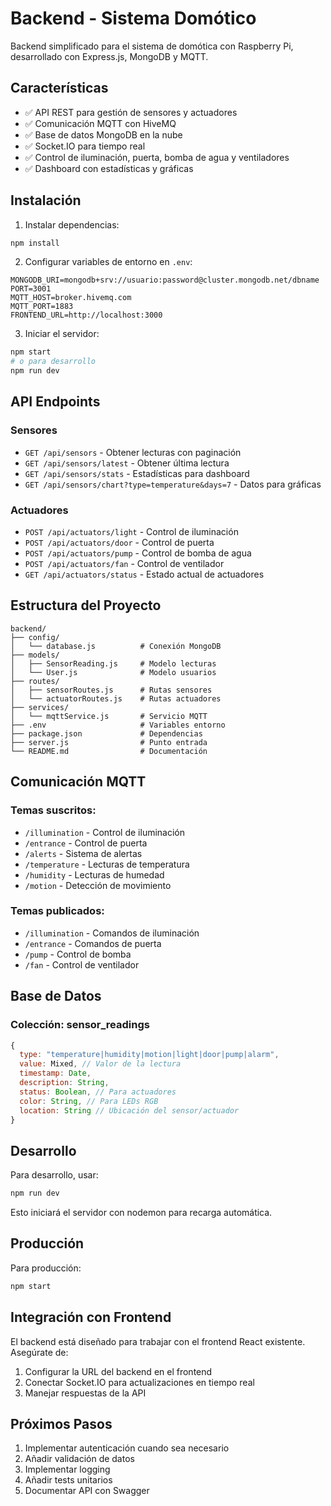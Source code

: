 # Backend - Sistema Domótico

Backend simplificado para el sistema de domótica con Raspberry Pi, desarrollado con Express.js, MongoDB y MQTT.

## Características

- ✅ API REST para gestión de sensores y actuadores
- ✅ Comunicación MQTT con HiveMQ
- ✅ Base de datos MongoDB en la nube
- ✅ Socket.IO para tiempo real
- ✅ Control de iluminación, puerta, bomba de agua y ventiladores
- ✅ Dashboard con estadísticas y gráficas

## Instalación

1. Instalar dependencias:
```bash
npm install
```

2. Configurar variables de entorno en `.env`:
```env
MONGODB_URI=mongodb+srv://usuario:password@cluster.mongodb.net/dbname
PORT=3001
MQTT_HOST=broker.hivemq.com
MQTT_PORT=1883
FRONTEND_URL=http://localhost:3000
```

3. Iniciar el servidor:
```bash
npm start
# o para desarrollo
npm run dev
```

## API Endpoints

### Sensores
- `GET /api/sensors` - Obtener lecturas con paginación
- `GET /api/sensors/latest` - Obtener última lectura
- `GET /api/sensors/stats` - Estadísticas para dashboard
- `GET /api/sensors/chart?type=temperature&days=7` - Datos para gráficas

### Actuadores
- `POST /api/actuators/light` - Control de iluminación
- `POST /api/actuators/door` - Control de puerta
- `POST /api/actuators/pump` - Control de bomba de agua
- `POST /api/actuators/fan` - Control de ventilador
- `GET /api/actuators/status` - Estado actual de actuadores

## Estructura del Proyecto

```
backend/
├── config/
│   └── database.js          # Conexión MongoDB
├── models/
│   ├── SensorReading.js     # Modelo lecturas
│   └── User.js              # Modelo usuarios
├── routes/
│   ├── sensorRoutes.js      # Rutas sensores
│   └── actuatorRoutes.js    # Rutas actuadores
├── services/
│   └── mqttService.js       # Servicio MQTT
├── .env                     # Variables entorno
├── package.json             # Dependencias
├── server.js                # Punto entrada
└── README.md                # Documentación
```

## Comunicación MQTT

### Temas suscritos:
- `/illumination` - Control de iluminación
- `/entrance` - Control de puerta
- `/alerts` - Sistema de alertas
- `/temperature` - Lecturas de temperatura
- `/humidity` - Lecturas de humedad
- `/motion` - Detección de movimiento

### Temas publicados:
- `/illumination` - Comandos de iluminación
- `/entrance` - Comandos de puerta
- `/pump` - Control de bomba
- `/fan` - Control de ventilador

## Base de Datos

### Colección: sensor_readings
```javascript
{
  type: "temperature|humidity|motion|light|door|pump|alarm",
  value: Mixed, // Valor de la lectura
  timestamp: Date,
  description: String,
  status: Boolean, // Para actuadores
  color: String, // Para LEDs RGB
  location: String // Ubicación del sensor/actuador
}
```

## Desarrollo

Para desarrollo, usar:
```bash
npm run dev
```

Esto iniciará el servidor con nodemon para recarga automática.

## Producción

Para producción:
```bash
npm start
```

## Integración con Frontend

El backend está diseñado para trabajar con el frontend React existente. Asegúrate de:

1. Configurar la URL del backend en el frontend
2. Conectar Socket.IO para actualizaciones en tiempo real
3. Manejar respuestas de la API

## Próximos Pasos

1. Implementar autenticación cuando sea necesario
2. Añadir validación de datos
3. Implementar logging
4. Añadir tests unitarios
5. Documentar API con Swagger
